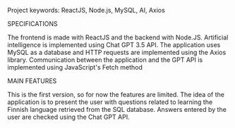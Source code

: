 Project keywords: ReactJS, Node.js, MySQL, AI, Axios

SPECIFICATIONS

The frontend is made with ReactJS and the backend with Node.JS. Artificial intelligence is implemented using Chat GPT 3.5 API.
The application uses MySQL as a database and HTTP requests are implemented using the Axios library. Communication between the application and the GPT API
is implemented using JavaScript's Fetch method

MAIN FEATURES

This is the first version, so for now the features are limited. The idea of ​​the application is to present the user with questions related to 
learning the Finnish language retrieved from the SQL database. Answers entered by the user are checked using the Chat GPT API.
